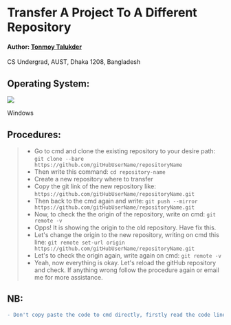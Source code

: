 # Transfer A Project To A Different Repository
#### Author: <a href="https://tonmoy-talukder.web.app/">Tonmoy Talukder</a>
CS Undergrad, AUST, Dhaka 1208, Bangladesh

## Operating System: 
<img align="center" size="width: 50px;" src="https://upload.wikimedia.org/wikipedia/commons/thumb/5/5f/Windows_logo_-_2012.svg/38px-Windows_logo_-_2012.svg.png"/>
<p>Windows</p>

## Procedures:
> - Go to cmd and clone the existing repository to your desire path: `git clone --bare https://github.com/gitHubUserName/repositoryName`
> - Then write this command: `cd repository-name`
> - Create a new repository where to transfer
> - Copy the git link of the new repository like: `https://github.com/gitHubUserName/repositoryName.git`
> - Then back to the cmd again and write: `git push --mirror https://github.com/gitHubUserName/repositoryName.git`
> - Now, to check the the origin of the repository, write on cmd: `git remote -v`
> - Opps! It is showing the origin to the old repository. Have fix this.
> - Let's change the origin to the new repository, writing on cmd this line: `git remote set-url origin https://github.com/gitHubUserName/repositoryName.git`
> - Let's to check the origin again, write again on cmd: `git remote -v`
> - Yeah, now everything is okay. Let's reload the gitHub repository and check. If anything wrong follow the procedure again or email me for more assistance.

## NB: 
```diff
- Don't copy paste the code to cmd directly, firstly read the code line and understand what to put exactly by yourself. -
```
